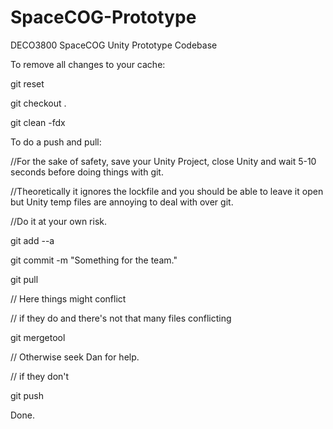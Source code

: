 SpaceCOG-Prototype
==================

DECO3800 SpaceCOG Unity Prototype Codebase

To remove all changes to your cache:

git reset

git checkout .

git clean -fdx

To do a push and pull:

//For the sake of safety, save your Unity Project, close Unity and wait 5-10 seconds before doing things with git.

//Theoretically it ignores the lockfile and you should be able to leave it open but Unity temp files are annoying to deal with over git.

//Do it at your own risk.


git add --a

git commit -m "Something for the team."

git pull

// Here things might conflict

// if they do and there's not that many files conflicting

git mergetool

// Otherwise seek Dan for help.

// if they don't

git push


Done.